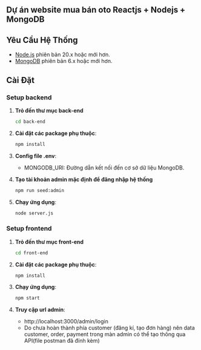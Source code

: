 ## Dự án website mua bán oto Reactjs + Nodejs + MongoDB

## Yêu Cầu Hệ Thống

- [Node.js](https://nodejs.org/) phiên bản 20.x hoặc mới hơn.
- [MongoDB](https://www.mongodb.com/) phiên bản 6.x hoặc mới hơn.

## Cài Đặt

### Setup backend

1. **Trỏ đến thư mục back-end**

   ```bash
   cd back-end
   ```

2. **Cài đặt các package phụ thuộc**:

   ```bash
   npm install
   ```

3. **Config file .env**:

   - MONGODB_URI: Đường dẫn kết nối đến cơ sở dữ liệu MongoDB.

4. **Tạo tài khoản admin mặc định để đăng nhập hệ thống**

   ```bash
   npm run seed:admin
   ```

5. **Chạy ứng dụng**:

   ```bash
   node server.js
   ```

### Setup frontend

1. **Trỏ đến thư mục front-end**

   ```bash
   cd front-end
   ```

2. **Cài đặt các package phụ thuộc**:

   ```bash
   npm install
   ```

3. **Chạy ứng dụng**:

   ```bash
   npm start
   ```

3. **Truy cập url admin**:
    - http://localhost:3000/admin/login
    - Do chưa hoàn thành phía customer (đăng kí, tạo đơn hàng) nên data customer, order, payment trong màn admin có thể tạo thông qua API(file postman đã đính kèm)